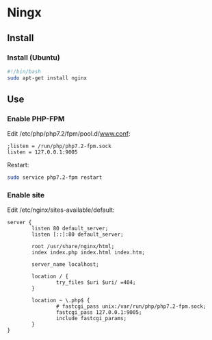 # Ningx

## Install

### Install (Ubuntu)

```bash
#!/bin/bash
sudo apt-get install nginx
```

## Use

### Enable PHP-FPM

Edit /etc/php/php7.2/fpm/pool.d/www.conf:

```text
;listen = /run/php/php7.2-fpm.sock
listen = 127.0.0.1:9005
```

Restart:

```bash
sudo service php7.2-fpm restart
```

### Enable site

Edit /etc/nginx/sites-available/default:

```text
server {
        listen 80 default_server;
        listen [::]:80 default_server;

        root /usr/share/nginx/html;
        index index.php index.html index.htm;

        server_name localhost;

        location / {
                try_files $uri $uri/ =404;
        }

        location ~ \.php$ {
                # fastcgi_pass unix:/var/run/php/php7.2-fpm.sock;
                fastcgi_pass 127.0.0.1:9005;
                include fastcgi_params;
        }
}
```
